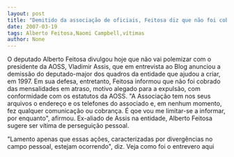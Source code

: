 ```yaml
---
layout: post
title: "Demitido da associação de oficiais, Feitosa diz que não foi cobrado e é vitima de divergência pessoal"
date: 2007-03-19
tags: Alberto Feitosa,Naomi Campbell,vítimas
author: None
---
```


O deputado Alberto Feitosa divulgou hoje que não vai polemizar com o presidente da AOSS, Vladimir Assis, que em entrevista ao Blog anunciou a demissão do deputado-major dos quadros da entidade que ajudou a criar, em 1997. 
Em sua defesa, entretanto, Feitosa informou que não foi cobrado das mensalidades em atraso, motivo alegado para a expulsão, com conformidade com os estatutos da AOSS.
\"A Associação tem nos seus arquivos o endereço e os telefones do associado e, em nenhum momento, fez qualquer comunicação ou cobrança. É qoe vou me limitar-se a informar, por enquanto\", afirmou.
Ex-aliado de Assis na entidade, Alberto Feitosa sugere ser vítima de perseguição pessoal.

\"Lamento apenas que essas ações, caracterizadas por divergências no campo pessoal, estejam ocorrendo\", diz. 
Veja como foi o entrevero aqui 